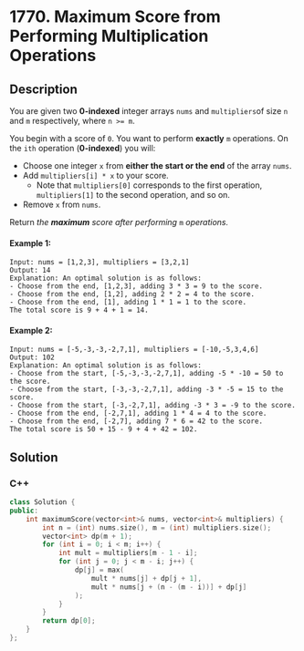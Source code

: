 # 1770. Maximum Score from Performing Multiplication Operations

## Description
You are given two **0-indexed** integer arrays `nums` and `multipliers`of size `n` and `m` respectively, where `n >= m`.

You begin with a score of `0`. You want to perform **exactly** `m` operations. On the `ith` operation (**0-indexed**) you will:

* Choose one integer `x` from **either the start or the end** of the array `nums`.
* Add `multipliers[i] * x` to your score.
	+ Note that `multipliers[0]` corresponds to the first operation, `multipliers[1]` to the second operation, and so on.
* Remove `x` from `nums`.

Return *the **maximum** score after performing* `m` *operations.*

#### Example 1:
```
Input: nums = [1,2,3], multipliers = [3,2,1]
Output: 14
Explanation: An optimal solution is as follows:
- Choose from the end, [1,2,3], adding 3 * 3 = 9 to the score.
- Choose from the end, [1,2], adding 2 * 2 = 4 to the score.
- Choose from the end, [1], adding 1 * 1 = 1 to the score.
The total score is 9 + 4 + 1 = 14.
```

#### Example 2:
```
Input: nums = [-5,-3,-3,-2,7,1], multipliers = [-10,-5,3,4,6]
Output: 102
Explanation: An optimal solution is as follows:
- Choose from the start, [-5,-3,-3,-2,7,1], adding -5 * -10 = 50 to the score.
- Choose from the start, [-3,-3,-2,7,1], adding -3 * -5 = 15 to the score.
- Choose from the start, [-3,-2,7,1], adding -3 * 3 = -9 to the score.
- Choose from the end, [-2,7,1], adding 1 * 4 = 4 to the score.
- Choose from the end, [-2,7], adding 7 * 6 = 42 to the score. 
The total score is 50 + 15 - 9 + 4 + 42 = 102.
```


## Solution

### C++
```cpp
class Solution {
public:
    int maximumScore(vector<int>& nums, vector<int>& multipliers) {
        int n = (int) nums.size(), m = (int) multipliers.size();
        vector<int> dp(m + 1);
        for (int i = 0; i < m; i++) {
            int mult = multipliers[m - 1 - i];
            for (int j = 0; j < m - i; j++) {
                dp[j] = max(
                    mult * nums[j] + dp[j + 1], 
                    mult * nums[j + (n - (m - i))] + dp[j]
                );
            }
        }
        return dp[0];
    }
};
```